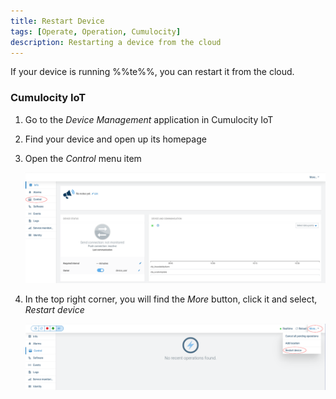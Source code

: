 ```yaml
---
title: Restart Device
tags: [Operate, Operation, Cumulocity]
description: Restarting a device from the cloud
---
```


If your device is running %%te%%, you can restart it from the cloud.

### Cumulocity IoT

1. Go to the *Device Management* application in Cumulocity IoT

2. Find your device and open up its homepage

3. Open the *Control* menu item

    ![Control button](../../images/control-button-red-highlight.png)

4. In the top right corner, you will find the *More* button, click it and select, *Restart device*

    ![Restart device button](../../images/restart-button-red-highlight.png)
